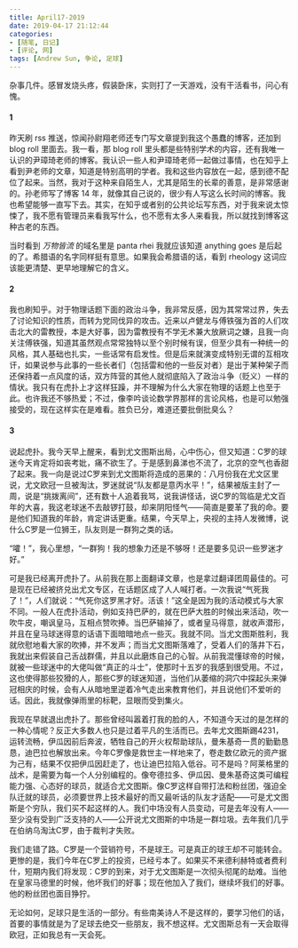 ```yaml
---
title: April17-2019
date: 2019-04-17 21:12:44
categories: 
- [随笔, 日记]
- [评论, 网]
tags: [Andrew Sun, 争论, 足球]
---
```


杂事几件。感冒发烧头疼，假装卧床，实则打了一天游戏，没有干活看书，问心有愧。

<!--more-->

#### 1

昨天刷 rss 推送，惊闻孙尉翔老师还专门写文章提到我这个愚蠢的博客，还加到 blog roll 里面去。我一看，那 blog roll 里头都是些特别学术的内容，还有我唯一认识的尹璋琦老师的博客。我认识一些人和尹璋琦老师一起做过事情，也在知乎上看到尹老师的文章，知道是特别高明的学者。我和这些内容放在一起，感到德不配位了起来。当然，我对于这种来自陌生人，尤其是陌生的长辈的善意，是非常感谢的。孙老师写了博客 14 年，就像其自己说的，很少有人写这么长时间的博客。我也希望能够一直写下去。其实，在知乎或者别的公共论坛写东西，对于我来说太惊悚了，我不愿有管理员来看我写什么，也不愿有太多人来看我，所以就找到博客这种古老的东西。

当时看到 *万物皆流* 的域名里是 panta rhei 我就应该知道 anything goes 是后起的了。希腊语的名字同样挺有意思。如果我会希腊语的话，看到 rheology 这词应该能更清楚、更早地理解它的含义。

#### 2

我也刷知乎。对于物理话题下面的政治斗争，我非常反感，因为其常常过界，失去了讨论知识的性质，而转为党同伐异的攻击。近来以卢健龙与傅铁强为首的人们攻击北大的雷教授，本是大好事，因为雷教授有不学无术兼大放厥词之嫌，且我一向关注傅铁强，知道其虽然观点常常独特以至个别时候有误，但至少具有一种统一的风格，其人基础也扎实，一些话常有启发性。但是后来就演变成特别无谓的互相攻讦，如果说参与此事的一些长者们（包括雷和他的一些反对者）是出于某种架子而还保持着一点风度的话，双方阵营的其他人就彻底陷入了政治斗争（贬义）一样的情状。我只有在虎扑上才这样狂躁，并不理解为什么大家在物理的话题上也至于此。也许我还不够热爱；不过，像李吟谈论数学界那样的言论风格，也是可以勉强接受的，现在这样实在是难看。胜负已分，难道还要批倒批臭么？

#### 3

说起虎扑。我今天早上醒来，看到尤文图斯出局，心中伤心，但又知道：C罗的球迷今天肯定将如丧考妣，痛不欲生了。于是感到鼻涕也不流了，北京的空气也香甜了起来。我一向是说过C罗来到尤文图斯将造成的恶果的：八月份我在尤文区里说，尤文欧冠一旦被淘汰，罗迷就说“队友都是意丙水平！”，结果被版主封了一周，说是“挑拨离间”，还有数十人追着我骂，说我讲怪话，说C罗的驾临是尤文百年的大喜，我这老球迷不去敲锣打鼓，却来阴阳怪气——简直是要革了我的命。要是他们知道我的年龄，肯定讲话更重。结果，今天早上，央视的主持人发微博，说什么C罗是一位狮王，队友则是一群狗之类的话。

“嚯！”，我心里想，“一群狗！我的想象力还是不够呀！还是要多见识一些罗迷才好。”

可是我已经离开虎扑了。从前我在那上面翻译文章，也是拿过翻译团周最佳的。可是现在已经被挤兑出尤文专区，在话题区成了人人喊打者。一次我说“气死我了！”，人们就说：“气死你这罗黑才好。活该！”这全是因为我的活动模式与大家不同。一般人在虎扑活动，例如支持巴萨的，就在巴萨大胜的时候出来活动，吹一吹牛皮，嘲讽皇马，互相点赞吹捧。当巴萨输掉了，或者皇马得意，就收声潜形，并且在皇马球迷得意的话语下面暗暗地点一些灭。我就不同。当尤文图斯胜利，我就欣慰地看大家的吹捧，并不发声；而当尤文图斯落难了，受着人们的落井下石，我就出来假装自己舌战群儒，并且以此磨炼自己的心智。从前我混懂球帝的时候，就被一些球迷中的大佬叫做“真正的斗士”，使那时十五岁的我感到很受用。不过，这也使得那些狡猾的人，那些C罗的球迷知道，当他们从萎缩的洞穴中探起头来弹冠相庆的时候，会有人从暗地里逆着冷气走出来教育他们，并且说他们不爱听的话。因此，我就像弹雨里的标靶，显眼而受到集火。

我现在早就退出虎扑了。那些曾经叫嚣着打我的脸的人，不知道今天过的是怎样的一种心情呢？反正大多数人也只是过着平凡的生活而已。去年尤文图斯踢4231，运转流畅，伊瓜因前后奔波，牺牲自己的开火权帮助球队，曼朱基奇一贯的勤勤恳恳，迪巴拉也解放出来。今年C罗像是救世主一样地来了，卷走数亿欧元的资产据为己有，结果不仅把伊瓜因赶走了，也让迪巴拉陷入低谷。可不是吗？阿莱格里的战术，是需要为每一个人分别编程的。像夸德拉多、伊瓜因、曼朱基奇这类可编程能力强、心态好的球员，就适合尤文图斯。像C罗这样自带打法和粉丝团，强迫全队迁就的球员，必须要世界上技术最好的而又最听话的队友才适配——可是尤文图斯是个穷队，我们买不起这样的人。我们中场没有人员变动，可是去年没有人——至少没有受到广泛支持的人——公开说尤文图斯的中场是一群垃圾。去年我们几乎在伯纳乌淘汰C罗，由于裁判才失败。

我们走错了路。C罗是一个营销符号，不是球王。可是真正的球王却不可能转会。更惨的是，我们今年在C罗上的投资，已经亏本了。如果买不来德利赫特或者费利什，短期内我们将发现：C罗的到来，对于尤文图斯是一次彻头彻尾的劫难。当他在皇家马德里的时候，他坏我们的好事；现在他加入了我们，继续坏我们的好事。他的粉丝团也面目狰狞。

无论如何，足球只是生活的一部分。有些南美诗人不是这样的，要学习他们的话，首要的事情就是为了足球去绝交一些朋友，我不想这样。尤文图斯总有一天会取得欧冠，正如我总有一天会死。